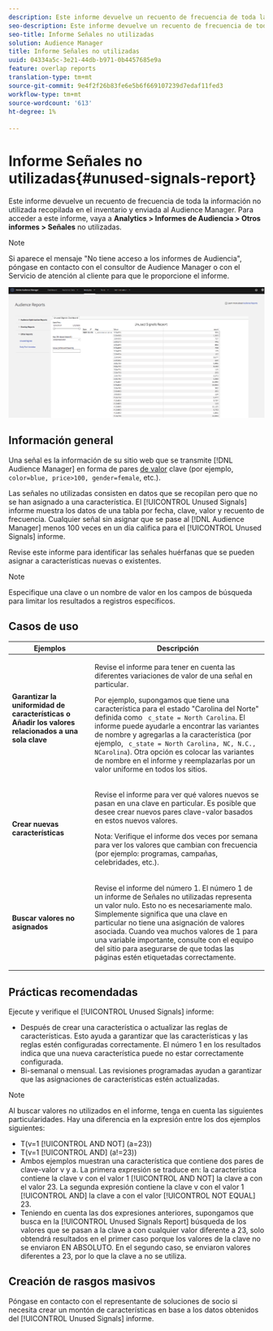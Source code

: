 ```yaml
---
description: Este informe devuelve un recuento de frecuencia de toda la información no utilizada recopilada en el inventario y enviada al Audience Manager.
seo-description: Este informe devuelve un recuento de frecuencia de toda la información no utilizada recopilada en el inventario y enviada al Audience Manager.
seo-title: Informe Señales no utilizadas
solution: Audience Manager
title: Informe Señales no utilizadas
uuid: 04334a5c-3e21-44db-b971-0b4457685e9a
feature: overlap reports
translation-type: tm+mt
source-git-commit: 9e4f2f26b83fe6e5b6f669107239d7edaf11fed3
workflow-type: tm+mt
source-wordcount: '613'
ht-degree: 1%

---
```



# Informe Señales no utilizadas{#unused-signals-report}

Este informe devuelve un recuento de frecuencia de toda la información no utilizada recopilada en el inventario y enviada al Audience Manager. Para acceder a este informe, vaya a **Analytics > Informes de Audiencia > Otros informes > Señales** no utilizadas.

>[!NOTE]
>
>Si aparece el mensaje &quot;No tiene acceso a los informes de Audiencia&quot;, póngase en contacto con el consultor de Audience Manager o con el Servicio de atención al cliente para que le proporcione el informe.

![Captura de pantalla del informe Señales no utilizadas](/help/using/reporting/dynamic-reports/assets/unused-signals.png)

## Información general

Una señal es la información de su sitio web que se transmite [!DNL Audience Manager] en forma de pares [de valor](../../reference/key-value-pairs-explained.md) clave (por ejemplo, `color=blue, price>100, gender=female`, etc.).

Las señales no utilizadas consisten en datos que se recopilan pero que no se han asignado a una característica. El [!UICONTROL Unused Signals] informe muestra los datos de una tabla por fecha, clave, valor y recuento de frecuencia. Cualquier señal sin asignar que se pase al [!DNL Audience Manager] menos 100 veces en un día califica para el [!UICONTROL Unused Signals] informe.

Revise este informe para identificar las señales huérfanas que se pueden asignar a características nuevas o existentes.

>[!NOTE]
>
>Especifique una clave o un nombre de valor en los campos de búsqueda para limitar los resultados a registros específicos.

## Casos de uso

<table id="table_E5EE0EC078E14EF4B197243488517A2D"> 
 <thead> 
  <tr> 
   <th colname="col1" class="entry"> Ejemplos </th> 
   <th colname="col2" class="entry"> Descripción </th> 
  </tr> 
 </thead>
 <tbody> 
  <tr> 
   <td colname="col1"> <p><b>Garantizar la uniformidad de características o Añadir los valores relacionados a una sola clave</b> </p> </td> 
   <td colname="col2"> <p>Revise el informe para tener en cuenta las diferentes variaciones de valor de una señal en particular. </p> <p>Por ejemplo, supongamos que tiene una característica para el estado "Carolina del Norte" definida como <code> c_state = North Carolina</code>. El informe puede ayudarle a encontrar las variantes de nombre y agregarlas a la característica (por ejemplo, <code> c_state = North Carolina, NC, N.C., NCarolina</code>). Otra opción es colocar las variantes de nombre en el informe y reemplazarlas por un valor uniforme en todos los sitios. </p> <p> </p> </td> 
  </tr> 
  <tr> 
   <td colname="col1"> <p><b>Crear nuevas características</b> </p> </td> 
   <td colname="col2"> <p>Revise el informe para ver qué valores nuevos se pasan en una clave en particular. Es posible que desee crear nuevos pares clave-valor basados en estos nuevos valores. </p> <p> <p>Nota:  Verifique el informe dos veces por semana para ver los valores que cambian con frecuencia (por ejemplo: programas, campañas, celebridades, etc.). </p> </p> </td> 
  </tr> 
  <tr> 
   <td colname="col1"> <p><b>Buscar valores no asignados</b> </p> </td> 
   <td colname="col2"> <p>Revise el informe del número 1. El número 1 de un informe de Señales <span class="wintitle"> no utilizadas</span> representa un valor nulo. Esto no es necesariamente malo. Simplemente significa que una clave en particular no tiene una asignación de valores asociada. Cuando vea muchos valores de 1 para una variable importante, consulte con el equipo del sitio para asegurarse de que todas las páginas estén etiquetadas correctamente. </p> </td> 
  </tr> 
 </tbody> 
</table>

## Prácticas recomendadas

Ejecute y verifique el [!UICONTROL Unused Signals] informe:

* Después de crear una característica o actualizar las reglas de características. Esto ayuda a garantizar que las características y las reglas estén configuradas correctamente. El número 1 en los resultados indica que una nueva característica puede no estar correctamente configurada.
* Bi-semanal o mensual. Las revisiones programadas ayudan a garantizar que las asignaciones de características estén actualizadas.

>[!NOTE]
>
>Al buscar valores no utilizados en el informe, tenga en cuenta las siguientes particularidades. Hay una diferencia en la expresión entre los dos ejemplos siguientes:

* T(v=1 [!UICONTROL AND NOT] (a=23))
* T(v=1 [!UICONTROL AND] (a!=23))
* Ambos ejemplos muestran una característica que contiene dos pares de clave-valor v y a. La primera expresión se traduce en: la característica contiene la clave v con el valor 1 [!UICONTROL AND NOT] la clave a con el valor 23. La segunda expresión contiene la clave v con el valor 1 [!UICONTROL AND] la clave a con el valor [!UICONTROL NOT EQUAL] 23.
* Teniendo en cuenta las dos expresiones anteriores, supongamos que busca en la [!UICONTROL Unused Signals Report] búsqueda de los valores que se pasan a la clave a con cualquier valor diferente a 23, solo obtendrá resultados en el primer caso porque los valores de la clave no se enviaron EN ABSOLUTO. En el segundo caso, se enviaron valores diferentes a 23, por lo que la clave a no se utiliza.

## Creación de rasgos masivos

Póngase en contacto con el representante de soluciones de socio si necesita crear un montón de características en base a los datos obtenidos del [!UICONTROL Unused Signals] informe.

